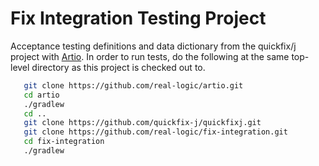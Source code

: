 Fix Integration Testing Project
===============================

Acceptance testing definitions and data dictionary from the quickfix/j project with [Artio](https://github.com/real-logic/artio).
In order to run tests, do the following at the same top-level directory as this project is checked out to.

```sh
   git clone https://github.com/real-logic/artio.git
   cd artio
   ./gradlew
   cd ..
   git clone https://github.com/quickfix-j/quickfixj.git
   git clone https://github.com/real-logic/fix-integration.git
   cd fix-integration
   ./gradlew
```


